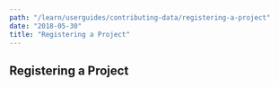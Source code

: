 ```yaml
---
path: "/learn/userguides/contributing-data/registering-a-project"
date: "2018-05-30"
title: "Registering a Project"
---
```


## Registering a Project


